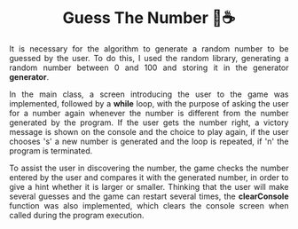 <h1 align=center>Guess The Number 🤔☕</h1>

<p align=justify>It is necessary for the algorithm to generate a random number to be guessed by the user. To do this, I used the random library, generating a random number between 0 and 100 and storing it in the generator <strong>generator</strong>.</p>

<p align=justify>In the main class, a screen introducing the user to the game was implemented, followed by a <strong>while</strong> loop, with the purpose of asking the user for a number again whenever the number is different from the number generated by the program. If the user gets the number right, a victory message is shown on the console and the choice to play again, if the user chooses 's' a new number is generated and the loop is repeated, if 'n' the program is terminated.</p>

<p align=justify>To assist the user in discovering the number, the game checks the number entered by the user and compares it with the generated number, in order to give a hint whether it is larger or smaller. Thinking that the user will make several guesses and the game can restart several times, the <strong>clearConsole</strong> function was also implemented, which clears the console screen when called during the program execution.</p>
